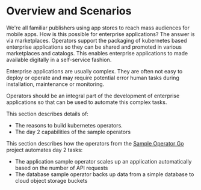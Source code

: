 # Overview and Scenarios

We're all familiar publishers using app stores to reach mass audiences for mobile apps.  How is this possible for enterprise applications?  The answer is via marketplaces.  Operators support the packaging of kubernetes based enterprise applications so they can be shared and promoted in various marketplaces and catalogs. This enables enterprise applications to made available digitally in a self-service fashion.

Enterprise applications are usually complex.  They are often not easy to deploy or operate and may require potential error human tasks during installation, maintenance or monitoring.

Operators should be an integral part of the development of enterprise applications so that can be used to automate this complex tasks.

This section describes details of: 

* The reasons to build kubernetes operators.
* The day 2 capabilities of the sample operators

This section describes how the operators from the [Sample Operator Go](https://github.com/IBM/operator-sample-go) project automates day 2 tasks:

* The application sample operator scales up an application automatically based on the number of API requests
* The database sample operator backs up data from a simple database to cloud object storage buckets




